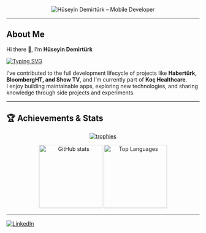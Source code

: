 <p align="center">
  <img src="https://raw.githubusercontent.com/sagar-viradiya/sagar-viradiya/master/resources/banner.png" alt="Hüseyin Demirtürk – Mobile Developer" />
</p>

---

## About Me

Hi there 👋, I’m **Hüseyin Demirtürk**


[![Typing SVG](https://readme-typing-svg.demolab.com?font=Fira+Code&size=14&pause=1000&color=F7AD87&vCenter=true&random=true&width=435&height=30&lines=Computer+Engineer;Programmer;Mobile+Application+Developer;Tech+Enthusiast;Software+Developer)](https://git.io/typing-svg)

I’ve contributed to the full development lifecycle of projects like **Habertürk, BloombergHT, and Show TV**, and I’m currently part of **Koç Healthcare**.  
I enjoy building maintainable apps, exploring new technologies, and sharing knowledge through side projects and experiments.

---

## 🏆 Achievements & Stats

<p align="center">
  <a href="https://github.com/ryo-ma/github-profile-trophy">
    <img src="https://github-profile-trophy.vercel.app/?username=HuseyinDemirturk&theme=onedark&row=1&column=6" alt="trophies" />
  </a>
</p>

<p align="center">
  <img src="https://github-readme-stats.vercel.app/api?username=HuseyinDemirturk&show_icons=true&theme=radical" alt="GitHub stats" height="165" />
  <img src="https://github-readme-stats.vercel.app/api/top-langs/?username=HuseyinDemirturk&layout=compact&theme=radical" alt="Top Languages" height="165" />
</p>

---

[![LinkedIn](https://img.shields.io/badge/LinkedIn-0077B5?style=for-the-badge&logo=linkedin&logoColor=white)](https://www.linkedin.com/in/huseyindemirturk)

